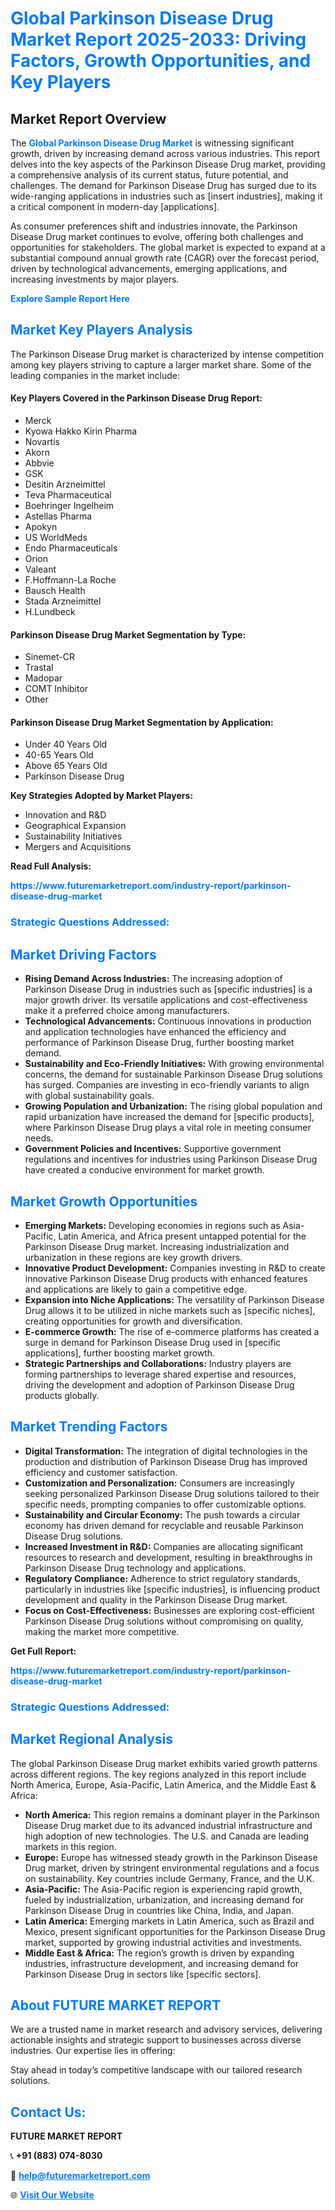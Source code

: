 <h1 style="color: #007BFF;">Global Parkinson Disease Drug Market Report 2025-2033: Driving Factors, Growth Opportunities, and Key Players</h1>

<section id="overview">
<h2>Market Report Overview</h2>
<p>The <a href="https://www.futuremarketreport.com/industry-report/parkinson-disease-drug-market" style="color: #007BFF; text-decoration: none;"><strong>Global Parkinson Disease Drug Market</strong></a> is witnessing significant growth, driven by increasing demand across various industries. This report delves into the key aspects of the Parkinson Disease Drug market, providing a comprehensive analysis of its current status, future potential, and challenges. The demand for Parkinson Disease Drug has surged due to its wide-ranging applications in industries such as [insert industries], making it a critical component in modern-day [applications].</p>
<p>As consumer preferences shift and industries innovate, the Parkinson Disease Drug market continues to evolve, offering both challenges and opportunities for stakeholders. The global market is expected to expand at a substantial compound annual growth rate (CAGR) over the forecast period, driven by technological advancements, emerging applications, and increasing investments by major players.</p>
</section>

<section id="overview">
<p><a href="https://www.futuremarketreport.com/request-sample/reportId=121963" style="color: #007BFF; text-decoration: none;"><strong>Explore Sample Report Here</strong></a></p>
</section>

<section id="key-players">
<h2 style="color: #007BFF;">Market Key Players Analysis</h2>
<p>The Parkinson Disease Drug market is characterized by intense competition among key players striving to capture a larger market share. Some of the leading companies in the market include:</p>
<h4>Key Players Covered in the Parkinson Disease Drug Report:</h4>
<ul><li>Merck</li><li>Kyowa Hakko Kirin Pharma</li><li>Novartis</li><li>Akorn</li><li>Abbvie</li><li>GSK</li><li>Desitin Arzneimittel</li><li>Teva Pharmaceutical</li><li>Boehringer Ingelheim</li><li>Astellas Pharma</li><li>Apokyn</li><li>US WorldMeds</li><li>Endo Pharmaceuticals</li><li>Orion</li><li>Valeant</li><li>F.Hoffmann-La Roche</li><li>Bausch Health</li><li>Stada Arzneimittel</li><li>H.Lundbeck</li></ul>
<h4>Parkinson Disease Drug Market Segmentation by Type:</h4>
<ul><li>Sinemet-CR</li><li>Trastal</li><li>Madopar</li><li>COMT Inhibitor</li><li>Other</li></ul>

<h4>Parkinson Disease Drug Market Segmentation by Application:</h4>
<ul><li>Under 40 Years Old</li><li>40-65 Years Old</li><li>Above 65 Years Old</li><li>Parkinson Disease Drug</li></ul>
<p><strong>Key Strategies Adopted by Market Players:</strong></p>
<ul>
<li>Innovation and R&D</li>
<li>Geographical Expansion</li>
<li>Sustainability Initiatives</li>
<li>Mergers and Acquisitions</li>
</ul>
</section>

<section>
<p><strong>Read Full Analysis: </strong></p><a href="https://www.futuremarketreport.com/industry-report/parkinson-disease-drug-market" style="color: #007BFF; text-decoration: none;"><strong>https://www.futuremarketreport.com/industry-report/parkinson-disease-drug-market</strong></a>
<h3 style="color: #007BFF;">Strategic Questions Addressed:</h3>
</section>

<section id="driving-factors">
<h2 style="color: #007BFF;">Market Driving Factors</h2>
<ul>
<li><strong>Rising Demand Across Industries:</strong> The increasing adoption of Parkinson Disease Drug in industries such as [specific industries] is a major growth driver. Its versatile applications and cost-effectiveness make it a preferred choice among manufacturers.</li>
<li><strong>Technological Advancements:</strong> Continuous innovations in production and application technologies have enhanced the efficiency and performance of Parkinson Disease Drug, further boosting market demand.</li>
<li><strong>Sustainability and Eco-Friendly Initiatives:</strong> With growing environmental concerns, the demand for sustainable Parkinson Disease Drug solutions has surged. Companies are investing in eco-friendly variants to align with global sustainability goals.</li>
<li><strong>Growing Population and Urbanization:</strong> The rising global population and rapid urbanization have increased the demand for [specific products], where Parkinson Disease Drug plays a vital role in meeting consumer needs.</li>
<li><strong>Government Policies and Incentives:</strong> Supportive government regulations and incentives for industries using Parkinson Disease Drug have created a conducive environment for market growth.</li>
</ul>
</section>

<section id="growth-opportunities">
<h2 style="color: #007BFF;">Market Growth Opportunities</h2>
<ul>
<li><strong>Emerging Markets:</strong> Developing economies in regions such as Asia-Pacific, Latin America, and Africa present untapped potential for the Parkinson Disease Drug market. Increasing industrialization and urbanization in these regions are key growth drivers.</li>
<li><strong>Innovative Product Development:</strong> Companies investing in R&D to create innovative Parkinson Disease Drug products with enhanced features and applications are likely to gain a competitive edge.</li>
<li><strong>Expansion into Niche Applications:</strong> The versatility of Parkinson Disease Drug allows it to be utilized in niche markets such as [specific niches], creating opportunities for growth and diversification.</li>
<li><strong>E-commerce Growth:</strong> The rise of e-commerce platforms has created a surge in demand for Parkinson Disease Drug used in [specific applications], further boosting market growth.</li>
<li><strong>Strategic Partnerships and Collaborations:</strong> Industry players are forming partnerships to leverage shared expertise and resources, driving the development and adoption of Parkinson Disease Drug products globally.</li>
</ul>
</section>

<section id="trending-factors">
<h2 style="color: #007BFF;">Market Trending Factors</h2>
<ul>
<li><strong>Digital Transformation:</strong> The integration of digital technologies in the production and distribution of Parkinson Disease Drug has improved efficiency and customer satisfaction.</li>
<li><strong>Customization and Personalization:</strong> Consumers are increasingly seeking personalized Parkinson Disease Drug solutions tailored to their specific needs, prompting companies to offer customizable options.</li>
<li><strong>Sustainability and Circular Economy:</strong> The push towards a circular economy has driven demand for recyclable and reusable Parkinson Disease Drug solutions.</li>
<li><strong>Increased Investment in R&D:</strong> Companies are allocating significant resources to research and development, resulting in breakthroughs in Parkinson Disease Drug technology and applications.</li>
<li><strong>Regulatory Compliance:</strong> Adherence to strict regulatory standards, particularly in industries like [specific industries], is influencing product development and quality in the Parkinson Disease Drug market.</li>
<li><strong>Focus on Cost-Effectiveness:</strong> Businesses are exploring cost-efficient Parkinson Disease Drug solutions without compromising on quality, making the market more competitive.</li>
</ul>
</section>

<section>
<p><strong>Get Full Report: </strong></p><a href="https://www.futuremarketreport.com/industry-report/parkinson-disease-drug-market" style="color: #007BFF; text-decoration: none;"><strong>https://www.futuremarketreport.com/industry-report/parkinson-disease-drug-market</strong></a>
<h3 style="color: #007BFF;">Strategic Questions Addressed:</h3>
</section>


<section id="regional-analysis">
<h2 style="color: #007BFF;">Market Regional Analysis</h2>
<p>The global Parkinson Disease Drug market exhibits varied growth patterns across different regions. The key regions analyzed in this report include North America, Europe, Asia-Pacific, Latin America, and the Middle East & Africa:</p>
<ul>
<li><strong>North America:</strong> This region remains a dominant player in the Parkinson Disease Drug market due to its advanced industrial infrastructure and high adoption of new technologies. The U.S. and Canada are leading markets in this region.</li>
<li><strong>Europe:</strong> Europe has witnessed steady growth in the Parkinson Disease Drug market, driven by stringent environmental regulations and a focus on sustainability. Key countries include Germany, France, and the U.K.</li>
<li><strong>Asia-Pacific:</strong> The Asia-Pacific region is experiencing rapid growth, fueled by industrialization, urbanization, and increasing demand for Parkinson Disease Drug in countries like China, India, and Japan.</li>
<li><strong>Latin America:</strong> Emerging markets in Latin America, such as Brazil and Mexico, present significant opportunities for the Parkinson Disease Drug market, supported by growing industrial activities and investments.</li>
<li><strong>Middle East & Africa:</strong> The region’s growth is driven by expanding industries, infrastructure development, and increasing demand for Parkinson Disease Drug in sectors like [specific sectors].</li>
</ul>
</section>

<footer>
<h2 style="color: #007BFF;">About FUTURE MARKET REPORT</h2>
<p>We are a trusted name in market research and advisory services, delivering actionable insights and strategic support to businesses across diverse industries. Our expertise lies in offering:</p>

<p>Stay ahead in today’s competitive landscape with our tailored research solutions.</p>

<h2 style="color: #007BFF;">Contact Us:</h2>
<p><strong>FUTURE MARKET REPORT</strong></p>
<p>📞 <strong>+91 (883) 074-8030</strong></p>
<p>📧 <strong><a href="mailto:help@futuremarketreport.com" style="color: #007BFF;">help@futuremarketreport.com</a></strong></p>
<p>🌐 <strong><a href="https://www.futuremarketreport.com/" style="color: #007BFF;">Visit Our Website</a></strong></p>
</footer>